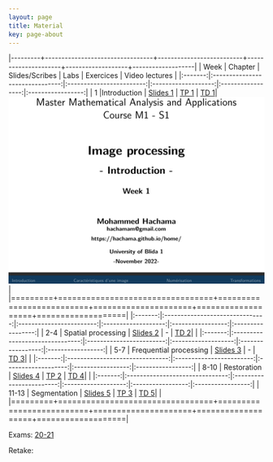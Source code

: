 ```yaml
---
layout: page
title: Material
key: page-about
---
```

 

|---------+---------------------------------+--------------------------+---------------------+-------------------+-------------------|
| Week    |          Chapter                | Slides/Scribes           | Labs                |      Exercices    |  Video lectures   |
|:-------:|:-------------------------------:|:------------------------:|:-------------------:|:-----------------:|:-----------------:|
|   1     |Introduction                     | [Slides 1](slides#intro) | [TP 1](tp/TP_1.pdf) | [TD 1](td/TD1.pdf)| [![Lecture 1](lect/lect1.png)](https://youtu.be/Q0opYn8UYBk) |
|=========+=================================+==========================+=====================+===================+===================|
|:-------:|:-------------------------------:|:------------------------:|:-------------------:|:-----------------:|:-----------------:|
|  2-4    | Spatial processing              | [Slides 2](slides#spat)  |           -         | [TD 2](td/TD2.pdf)|                   |
|:-------:|:-------------------------------:|:------------------------:|:-------------------:|:-----------------:|:-----------------:|
|  5-7    | Frequential processing          | [Slides 3](slides#freq)  |           -         | [TD 3](td/TD3.pdf)|                   |
|:-------:|:-------------------------------:|:------------------------:|:-------------------:|:-----------------:|:-----------------:|
|  8-10   | Restoration                     | [Slides 4](slides#resto) | [TP 2](tp/TP_2.pdf) | [TD 4](td/TD4.pdf)|                   |
|:-------:|:-------------------------------:|:------------------------:|:-------------------:|:-----------------:|:-----------------:|
| 11-13   | Segmentation                    | [Slides 5](slides#segm)  | [TP 3](tp/TP_3.pdf) | [TD 5](td/TD5.pdf)|                   |
|=========+=================================+==========================+=====================+===================+===================|

Exams: [20-21](td/Exam_21.pdf)

Retake: 

